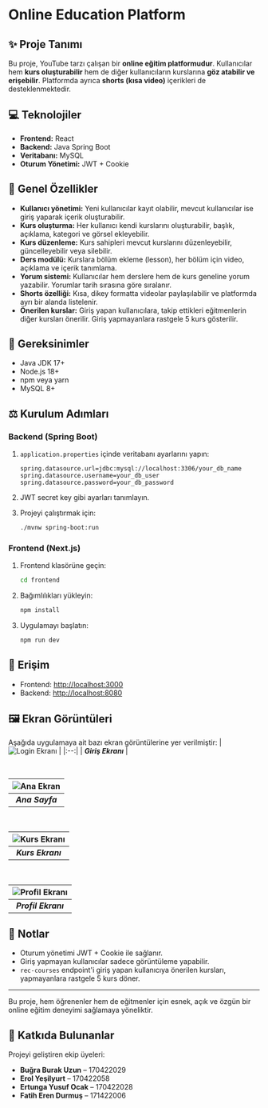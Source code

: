 # Online Education Platform

## ✨ Proje Tanımı

Bu proje, YouTube tarzı çalışan bir **online eğitim platformudur**. Kullanıcılar hem **kurs oluşturabilir** hem de diğer kullanıcıların kurslarına **göz atabilir ve erişebilir**. Platformda ayrıca **shorts (kısa video)** içerikleri de desteklenmektedir.

## 💻 Teknolojiler

* **Frontend:** React
* **Backend:** Java Spring Boot
* **Veritabanı:** MySQL
* **Oturum Yönetimi:** JWT + Cookie

## 📄 Genel Özellikler

* **Kullanıcı yönetimi:** Yeni kullanıcılar kayıt olabilir, mevcut kullanıcılar ise giriş yaparak içerik oluşturabilir.
* **Kurs oluşturma:** Her kullanıcı kendi kurslarını oluşturabilir, başlık, açıklama, kategori ve görsel ekleyebilir.
* **Kurs düzenleme:** Kurs sahipleri mevcut kurslarını düzenleyebilir, güncelleyebilir veya silebilir.
* **Ders modülü:** Kurslara bölüm ekleme (lesson), her bölüm için video, açıklama ve içerik tanımlama.
* **Yorum sistemi:** Kullanıcılar hem derslere hem de kurs geneline yorum yazabilir. Yorumlar tarih sırasına göre sıralanır.
* **Shorts özelliği:** Kısa, dikey formatta videolar paylaşılabilir ve platformda ayrı bir alanda listelenir.
* **Önerilen kurslar:** Giriş yapan kullanıcılara, takip ettikleri eğitmenlerin diğer kursları önerilir. Giriş yapmayanlara rastgele 5 kurs gösterilir.

## 📅 Gereksinimler

* Java JDK 17+
* Node.js 18+
* npm veya yarn
* MySQL 8+

## ⚖️ Kurulum Adımları

### Backend (Spring Boot)

1. `application.properties` içinde veritabanı ayarlarını yapın:

   ```properties
   spring.datasource.url=jdbc:mysql://localhost:3306/your_db_name
   spring.datasource.username=your_db_user
   spring.datasource.password=your_db_password
   ```
2. JWT secret key gibi ayarları tanımlayın.
3. Projeyi çalıştırmak için:

   ```bash
   ./mvnw spring-boot:run
   ```

### Frontend (Next.js)

1. Frontend klasörüne geçin:

   ```bash
   cd frontend
   ```
2. Bağımlılıkları yükleyin:

   ```bash
   npm install
   ```
3. Uygulamayı başlatın:

   ```bash
   npm run dev
   ```

## 🔗 Erişim

* Frontend: [http://localhost:3000](http://localhost:3000)
* Backend: [http://localhost:8080](http://localhost:8080)

## 🖼️ Ekran Görüntüleri

Aşağıda uygulamaya ait bazı ekran görüntülerine yer verilmiştir:
| ![Login Ekranı](https://github.com/user-attachments/assets/d333d745-b0f4-4081-b2a2-5e948ec044b7) |
|:--:|
| **_Giriş Ekranı_** |

<br>

| ![Ana Ekran](https://github.com/user-attachments/assets/1e7c9212-f3e5-4caa-b58a-d6e6edd81642) |
|:--:|
| **_Ana Sayfa_** |

<br>

| ![Kurs Ekranı](https://github.com/user-attachments/assets/dca34f0c-beb2-4396-837e-354e07134428) |
|:--:|
| **_Kurs Ekranı_** |

<br>

| ![Profil Ekranı](https://github.com/user-attachments/assets/4d3d5d5d-d624-4efa-90dc-0da18f6b798d) |
|:--:|
| **_Profil Ekranı_** |


## 🚀 Notlar

* Oturum yönetimi JWT + Cookie ile sağlanır.
* Giriş yapmayan kullanıcılar sadece görüntüleme yapabilir.
* `rec-courses` endpoint'i giriş yapan kullanıcıya önerilen kursları, yapmayanlara rastgele 5 kurs döner.

---

Bu proje, hem öğrenenler hem de eğitmenler için esnek, açık ve özgün bir online eğitim deneyimi sağlamaya yöneliktir.

## 👥 Katkıda Bulunanlar

Projeyi geliştiren ekip üyeleri:

- **Buğra Burak Uzun** – 170422029  
- **Erol Yeşilyurt** – 170422058  
- **Ertunga Yusuf Ocak** – 170422028  
- **Fatih Eren Durmuş** – 171422006  
